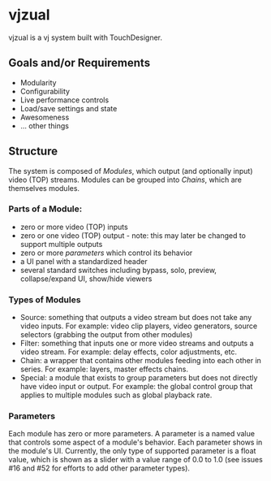 vjzual
======

vjzual is a vj system built with TouchDesigner.

## Goals and/or Requirements
* Modularity
* Configurability
* Live performance controls
* Load/save settings and state
* Awesomeness
* ... other things

## Structure
The system is composed of *Modules*, which output (and optionally input) video (TOP) streams. Modules can be grouped into *Chains*, which are themselves modules.

### Parts of a Module:
* zero or more video (TOP) inputs
* zero or one video (TOP) output - note: this may later be changed to support multiple outputs
* zero or more *parameters* which control its behavior
* a UI panel with a standardized header
* several standard switches including bypass, solo, preview, collapse/expand UI, show/hide viewers

### Types of Modules
* Source: something that outputs a video stream but does not take any video inputs. For example: video clip players, video generators, source selectors (grabbing the output from other modules)
* Filter: something that inputs one or more video streams and outputs a video stream. For example: delay effects, color adjustments, etc.
* Chain: a wrapper that contains other modules feeding into each other in series. For example: layers, master effects chains.
* Special: a module that exists to group parameters but does not directly have video input or output. For example: the global control group that applies to multiple modules such as global playback rate.

### Parameters
Each module has zero or more parameters. A parameter is a named value that controls some aspect of a module's behavior. Each parameter shows in the module's UI. Currently, the only type of supported parameter is a float value, which is shown as a slider with a value range of 0.0 to 1.0 (see issues #16 and #52 for efforts to add other parameter types).
